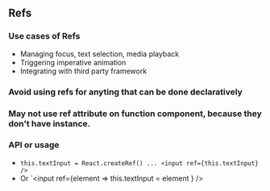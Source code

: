 ## Refs

### Use cases of Refs
- Managing focus, text selection, media playback
- Triggering imperative animation
- Integrating with third party framework

### Avoid using refs for anyting that can be done declaratively
### May not use ref attribute on function component, because they don't have instance.
### API or usage
- `this.textInput = React.createRef() ... <input ref={this.textInput} />`
- Or `<input ref={element => this.textInput = element } />
